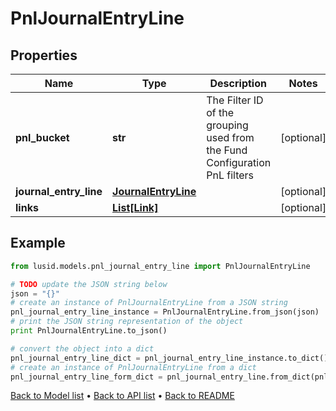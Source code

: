 # PnlJournalEntryLine


## Properties
Name | Type | Description | Notes
------------ | ------------- | ------------- | -------------
**pnl_bucket** | **str** | The Filter ID of the grouping used from the Fund Configuration PnL filters | [optional] 
**journal_entry_line** | [**JournalEntryLine**](JournalEntryLine.md) |  | [optional] 
**links** | [**List[Link]**](Link.md) |  | [optional] 

## Example

```python
from lusid.models.pnl_journal_entry_line import PnlJournalEntryLine

# TODO update the JSON string below
json = "{}"
# create an instance of PnlJournalEntryLine from a JSON string
pnl_journal_entry_line_instance = PnlJournalEntryLine.from_json(json)
# print the JSON string representation of the object
print PnlJournalEntryLine.to_json()

# convert the object into a dict
pnl_journal_entry_line_dict = pnl_journal_entry_line_instance.to_dict()
# create an instance of PnlJournalEntryLine from a dict
pnl_journal_entry_line_form_dict = pnl_journal_entry_line.from_dict(pnl_journal_entry_line_dict)
```
[Back to Model list](../README.md#documentation-for-models) &#8226; [Back to API list](../README.md#documentation-for-api-endpoints) &#8226; [Back to README](../README.md)



